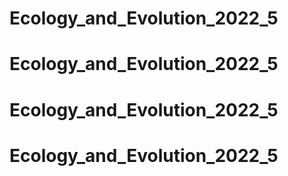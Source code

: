 # Ecology_and_Evolution_2022_5
# Ecology_and_Evolution_2022_5
# Ecology_and_Evolution_2022_5
# Ecology_and_Evolution_2022_5
